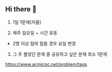 ## Hi there 👋

1. 1일 1문제(자율)

2. 매주 일요일 + 시간 유동
 - 2명 이상 참여 힘들 경우 요일 변경

3. 그 주 풀었던 문제 중 공유하고 싶은 문제 최소 1문제


https://www.acmicpc.net/problem/tags

